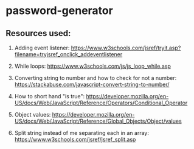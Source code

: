 # password-generator

 

## Resources used:
1. Adding event listener: https://www.w3schools.com/jsref/tryit.asp?filename=tryjsref_onclick_addeventlistener

2. While loops: https://www.w3schools.com/js/js_loop_while.asp

3. Converting string to number and how to check for not a number: https://stackabuse.com/javascript-convert-string-to-number/

4. How to short hand "is true": https://developer.mozilla.org/en-US/docs/Web/JavaScript/Reference/Operators/Conditional_Operator

5. Object values: https://developer.mozilla.org/en-US/docs/Web/JavaScript/Reference/Global_Objects/Object/values

6. Split string instead of me separating each in an array: https://www.w3schools.com/jsref/jsref_split.asp

